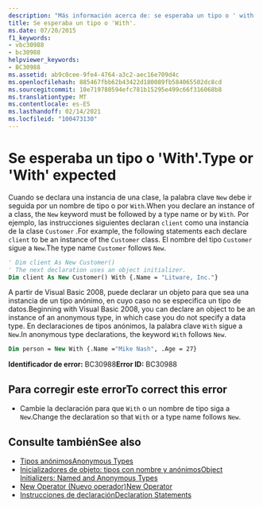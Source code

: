 ```yaml
---
description: "Más información acerca de: se esperaba un tipo o ' with '"
title: Se esperaba un tipo o 'With'.
ms.date: 07/20/2015
f1_keywords:
- vbc30988
- bc30988
helpviewer_keywords:
- BC30988
ms.assetid: ab9c0cee-9fe4-4764-a3c2-aec16e709d4c
ms.openlocfilehash: 885467fbb62b43422d180089fb584065502dc8cd
ms.sourcegitcommit: 10e719780594efc781b15295e499c66f316068b8
ms.translationtype: MT
ms.contentlocale: es-ES
ms.lasthandoff: 02/14/2021
ms.locfileid: "100473130"
---
```

# <a name="type-or-with-expected"></a><span data-ttu-id="6e25b-103">Se esperaba un tipo o 'With'.</span><span class="sxs-lookup"><span data-stu-id="6e25b-103">Type or 'With' expected</span></span>

<span data-ttu-id="6e25b-104">Cuando se declara una instancia de una clase, la palabra clave `New` debe ir seguida por un nombre de tipo o por `With`.</span><span class="sxs-lookup"><span data-stu-id="6e25b-104">When you declare an instance of a class, the `New` keyword must be followed by a type name or by `With`.</span></span> <span data-ttu-id="6e25b-105">Por ejemplo, las instrucciones siguientes declaran `client` como una instancia de la clase `Customer` .</span><span class="sxs-lookup"><span data-stu-id="6e25b-105">For example, the following statements each declare `client` to be an instance of the `Customer` class.</span></span> <span data-ttu-id="6e25b-106">El nombre del tipo `Customer` sigue a `New`.</span><span class="sxs-lookup"><span data-stu-id="6e25b-106">The type name `Customer` follows `New`.</span></span>  
  
```vb  
' Dim client As New Customer()  
' The next declaration uses an object initializer.  
Dim client As New Customer() With {.Name = "Litware, Inc."}  
```  
  
 <span data-ttu-id="6e25b-107">A partir de Visual Basic 2008, puede declarar un objeto para que sea una instancia de un tipo anónimo, en cuyo caso no se especifica un tipo de datos.</span><span class="sxs-lookup"><span data-stu-id="6e25b-107">Beginning with Visual Basic 2008, you can declare an object to be an instance of an anonymous type, in which case you do not specify a data type.</span></span> <span data-ttu-id="6e25b-108">En declaraciones de tipos anónimos, la palabra clave `With` sigue a `New`.</span><span class="sxs-lookup"><span data-stu-id="6e25b-108">In anonymous type declarations, the keyword `With` follows `New`.</span></span>  
  
```vb  
Dim person = New With {.Name ="Mike Nash", .Age = 27}  
```  
  
 <span data-ttu-id="6e25b-109">**Identificador de error:** BC30988</span><span class="sxs-lookup"><span data-stu-id="6e25b-109">**Error ID:** BC30988</span></span>  
  
## <a name="to-correct-this-error"></a><span data-ttu-id="6e25b-110">Para corregir este error</span><span class="sxs-lookup"><span data-stu-id="6e25b-110">To correct this error</span></span>  
  
- <span data-ttu-id="6e25b-111">Cambie la declaración para que `With` o un nombre de tipo siga a `New`.</span><span class="sxs-lookup"><span data-stu-id="6e25b-111">Change the declaration so that `With` or a type name follows `New`.</span></span>  
  
## <a name="see-also"></a><span data-ttu-id="6e25b-112">Consulte también</span><span class="sxs-lookup"><span data-stu-id="6e25b-112">See also</span></span>

- [<span data-ttu-id="6e25b-113">Tipos anónimos</span><span class="sxs-lookup"><span data-stu-id="6e25b-113">Anonymous Types</span></span>](../programming-guide/language-features/objects-and-classes/anonymous-types.md)
- [<span data-ttu-id="6e25b-114">Inicializadores de objeto: tipos con nombre y anónimos</span><span class="sxs-lookup"><span data-stu-id="6e25b-114">Object Initializers: Named and Anonymous Types</span></span>](../programming-guide/language-features/objects-and-classes/object-initializers-named-and-anonymous-types.md)
- [<span data-ttu-id="6e25b-115">New Operator (Nuevo operador)</span><span class="sxs-lookup"><span data-stu-id="6e25b-115">New Operator</span></span>](../language-reference/operators/new-operator.md)
- [<span data-ttu-id="6e25b-116">Instrucciones de declaración</span><span class="sxs-lookup"><span data-stu-id="6e25b-116">Declaration Statements</span></span>](../programming-guide/language-features/statements.md#declaration-statements)
